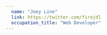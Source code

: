 ```yaml
---
  name: "Joey Line"
  link: https://twitter.com/firejdl
  occupation_title: "Web Developer"
---
```

